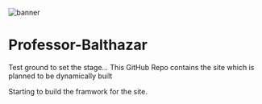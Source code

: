 ![banner](AzureStackBanner.png)
# Professor-Balthazar
Test ground to set the stage...
This GitHub Repo contains the site which is planned to be dynamically built  

Starting to build the framwork for the site.